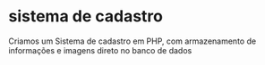 # sistema de cadastro

  Criamos um Sistema de cadastro em PHP, com armazenamento de informações e imagens direto no banco de dados

